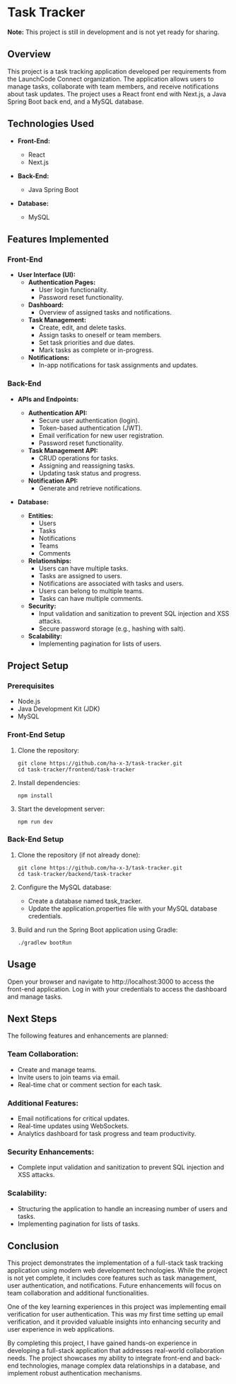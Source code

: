 # Task Tracker

**Note:** This project is still in development and is not yet ready for sharing.

## Overview

This project is a task tracking application developed per requirements from the LaunchCode Connect organization. The application allows users to manage tasks, collaborate with team members, and receive notifications about task updates. The project uses a React front end with Next.js, a Java Spring Boot back end, and a MySQL database.

## Technologies Used

- **Front-End:**
  - React
  - Next.js

- **Back-End:**
  - Java Spring Boot

- **Database:**
  - MySQL

## Features Implemented

### Front-End

- **User Interface (UI):**
  - **Authentication Pages:**
    - User login functionality.
    - Password reset functionality.
  - **Dashboard:**
    - Overview of assigned tasks and notifications.
  - **Task Management:**
    - Create, edit, and delete tasks.
    - Assign tasks to oneself or team members.
    - Set task priorities and due dates.
    - Mark tasks as complete or in-progress.
  - **Notifications:**
    - In-app notifications for task assignments and updates.

### Back-End

- **APIs and Endpoints:**
  - **Authentication API:**
    - Secure user authentication (login).
    - Token-based authentication (JWT).
    - Email verification for new user registration.
    - Password reset functionality.
  - **Task Management API:**
    - CRUD operations for tasks.
    - Assigning and reassigning tasks.
    - Updating task status and progress.
  - **Notification API:**
    - Generate and retrieve notifications.

- **Database:**
  - **Entities:**
    - Users
    - Tasks
    - Notifications
    - Teams
    - Comments
  - **Relationships:**
    - Users can have multiple tasks.
    - Tasks are assigned to users.
    - Notifications are associated with tasks and users.
    - Users can belong to multiple teams.
    - Tasks can have multiple comments.
  - **Security:**
    - Input validation and sanitization to prevent SQL injection and XSS attacks.
    - Secure password storage (e.g., hashing with salt).
  - **Scalability:**
    - Implementing pagination for lists of users.


## Project Setup

### Prerequisites

- Node.js
- Java Development Kit (JDK)
- MySQL

### Front-End Setup

1. Clone the repository:
   ```
   git clone https://github.com/ha-x-3/task-tracker.git
   cd task-tracker/frontend/task-tracker
   ```

2. Install dependencies:
   ```
   npm install
   ```

3. Start the development server:
   ```
   npm run dev
   ```
### Back-End Setup

1. Clone the repository (if not already done):
    ```
    git clone https://github.com/ha-x-3/task-tracker.git
    cd task-tracker/backend/task-tracker
    ```

2. Configure the MySQL database:
    - Create a database named task_tracker.
    - Update the application.properties file with your MySQL database credentials.

3. Build and run the Spring Boot application using Gradle:
    ```
    ./gradlew bootRun
    ```
## Usage
Open your browser and navigate to http://localhost:3000 to access the front-end application.
Log in with your credentials to access the dashboard and manage tasks.

## Next Steps
The following features and enhancements are planned:

### Team Collaboration:
- Create and manage teams.
- Invite users to join teams via email.
- Real-time chat or comment section for each task.
### Additional Features:
- Email notifications for critical updates.
- Real-time updates using WebSockets.
- Analytics dashboard for task progress and team productivity.
### Security Enhancements:
- Complete input validation and sanitization to prevent SQL injection and XSS attacks.
### Scalability:
- Structuring the application to handle an increasing number of users and tasks.
- Implementing pagination for lists of tasks.

## Conclusion
This project demonstrates the implementation of a full-stack task tracking application using modern web development technologies. While the project is not yet complete, it includes core features such as task management, user authentication, and notifications. Future enhancements will focus on team collaboration and additional functionalities.

One of the key learning experiences in this project was implementing email verification for user authentication. This was my first time setting up email verification, and it provided valuable insights into enhancing security and user experience in web applications.

By completing this project, I have gained hands-on experience in developing a full-stack application that addresses real-world collaboration needs. The project showcases my ability to integrate front-end and back-end technologies, manage complex data relationships in a database, and implement robust authentication mechanisms.

